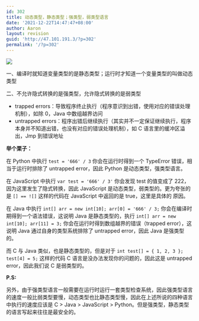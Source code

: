 ```yaml
---
id: 302
title: 动态类型，静态类型；强类型，弱类型语言
date: '2021-12-22T14:47:47+08:00'
author: Aaron
layout: revision
guid: 'http://47.101.191.3/?p=302'
permalink: '/?p=302'
---
```


![](https://z3.ax1x.com/2021/03/21/65zG7V.jpg)

一、编译时就知道变量类型的是静态类型；运行时才知道一个变量类型的叫做动态类型

二、不允许隐式转换的是强类型，允许隐式转换的是弱类型

- trapped errors：导致程序终止执行（程序意识到出错，使用对应的错误处理机制），如除 0，Java 中数组越界访问
- untrapped errors：程序出错后继续执行（其实并不一定保证继续执行，程序本身并不知道出错，也没有对应的错误处理机制），如 C 语言里的缓冲区溢出，Jmp 到错误地址

**举个栗子：**

在 Python 中执行 `test = '666' / 3` 你会在运行时得到一个 TypeError 错误，相当于运行时排除了 untrapped error，因此 Python 是动态类型，强类型语言。

在 JavaScript 中执行 `var test = '666' / 3'` 你会发现 test 的值变成了 222，因为这里发生了隐式转换，因此 JavaScript 是动态类型，弱类型的。更为夸张的是 `[] == ![]` 这样的代码在 JavaScript 中返回的是 true，这里是具体的 原因。

在 Java 中执行 `int[] arr = new int[10]; arr[0] = '666' / 3;` 你会在编译时期得到一个语法错误，这说明 Java 是静态类型的，执行 `int[] arr = new int[10]; arr[11] = 3;` 你会在运行时得到数组越界的错误（trapped error），这说明 Java 通过自身的类型系统排除了 untrapped error，因此 Java 是强类型的。

而 C 与 Java 类似，也是静态类型的，但是对于 `int test[] = { 1, 2, 3 }; test[4] = 5;` 这样的代码 C 语言是没办法发现你的问题的，因此这是 untrapped error，因此我们说 C 是弱类型的。

**P.S:**

另外，由于强类型语言一般需要在运行时运行一套类型检查系统，因此强类型语言的速度一般比弱类型要慢，动态类型也比静态类型慢，因此在上述所说的四种语言中执行的速度应该是 C &gt; Java &gt; JavaScript &gt; Python。但是强类型，静态类型的语言写起来往往是最安全的。